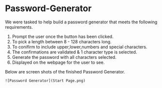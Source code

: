 # Password-Generator

We were tasked to help build a password generator that meets the following requirements.

1. Prompt the user once the button has been clicked.
2. To pick a length between 8 - 128 characters long.
3. To conifirm to include upper,lower,numbers and special characters.
4. The confirmations are validated & 1 character type is selected.
5. Generate the password with all characters selected.
6. Displayed on the webpage for the user to see.

Below are screen shots of the finished Password Generator.

	![Password Generator](Start Page.png)
